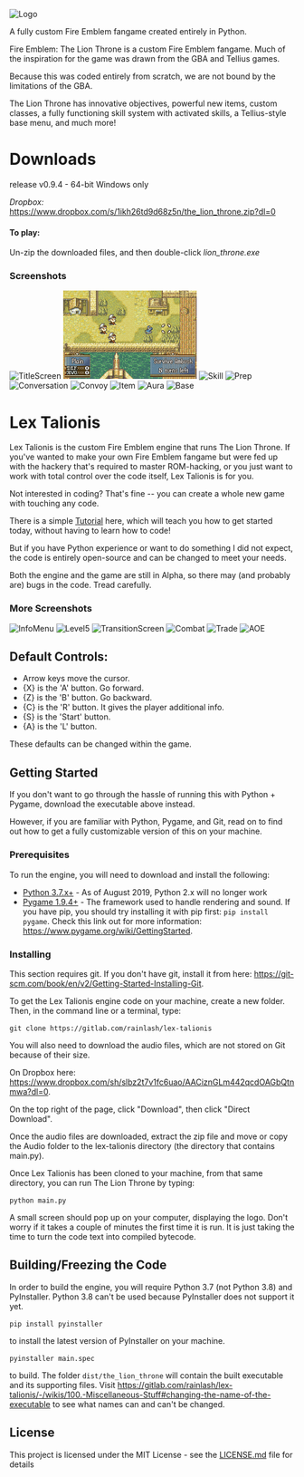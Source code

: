 ![Logo](/Utilities/Screenshots/Logo_new.png)

A fully custom Fire Emblem fangame created entirely in Python.

Fire Emblem: The Lion Throne is a custom Fire Emblem fangame. Much of the inspiration for the game was drawn from the GBA and Tellius games. 

Because this was coded entirely from scratch, we are not bound by the limitations of the GBA. 

The Lion Throne has innovative objectives, powerful new items, custom classes, a fully functioning skill system with activated skills, a Tellius-style base menu, and much more!

# Downloads
release v0.9.4 - 64-bit Windows only

*Dropbox:* https://www.dropbox.com/s/1ikh26td9d68z5n/the_lion_throne.zip?dl=0

#### To play:
Un-zip the downloaded files, and then double-click *lion_throne.exe*

### Screenshots
![TitleScreen](/Utilities/Screenshots/TitleScreen3.png) 
![Range](/Utilities/Screenshots/AOE2.gif)
![Skill](/Utilities/Screenshots/OphieSkill.gif)
![Prep](/Utilities/Screenshots/TheoSearch.gif)
![Conversation](/Utilities/Screenshots/Conversation1.png) 
![Convoy](/Utilities/Screenshots/Convoy1.png)
![Item](/Utilities/Screenshots/Item1.png) 
![Aura](/Utilities/Screenshots/Aura2.png)
![Base](/Utilities/Screenshots/Base2.png)

# Lex Talionis

Lex Talionis is the custom Fire Emblem engine that runs The Lion Throne. If you've wanted to make your own Fire Emblem fangame but were fed up with the hackery that's required to master ROM-hacking, or you just want to work with total control over the code itself, Lex Talionis is for you. 

Not interested in coding? That's fine -- you can create a whole new game with touching any code. 

There is a simple [Tutorial](https://gitlab.com/rainlash/lex-talionis/wikis/home) here, which will teach you how to get started today, without having to learn how to code! 

But if you have Python experience or want to do something I did not expect, the code is entirely open-source and can be changed to meet your needs.

Both the engine and the game are still in Alpha, so there may (and probably are) bugs in the code. Tread carefully.

### More Screenshots
![InfoMenu](/Utilities/Screenshots/InfoMenu2.png)
![Level5](/Utilities/Screenshots/Level5_2.png)
![TransitionScreen](/Utilities/Screenshots/TransitionScreen2.png)
![Combat](/Utilities/Screenshots/Combat1.png)
![Trade](/Utilities/Screenshots/Trade1.png)
![AOE](/Utilities/Screenshots/Range1.png)

## Default Controls:

 - Arrow keys move the cursor.  
 - {X} is the 'A' button. Go forward.  
 - {Z} is the 'B' button. Go backward.  
 - {C} is the 'R' button. It gives the player additional info.  
 - {S} is the 'Start' button.  
 - {A} is the 'L' button.  

These defaults can be changed within the game.

## Getting Started

If you don't want to go through the hassle of running this with Python + Pygame, download the executable above instead.

However, if you are familiar with Python, Pygame, and Git, read on to find out how to get a fully customizable version of this on your machine.

### Prerequisites

To run the engine, you will need to download and install the following:

* [Python 3.7.x+](https://www.python.org/downloads/release/python-2712/) - As of August 2019, Python 2.x will no longer work
* [Pygame 1.9.4+](http://www.pygame.org/download.shtml) - The framework used to handle rendering and sound. If you have pip, you should try installing it with pip first: `pip install pygame`. Check this link out for more information: https://www.pygame.org/wiki/GettingStarted.

### Installing

This section requires git.
If you don't have git, install it from here: https://git-scm.com/book/en/v2/Getting-Started-Installing-Git.

To get the Lex Talionis engine code on your machine, create a new folder.  
Then, in the command line or a terminal, type:

```
git clone https://gitlab.com/rainlash/lex-talionis
```

You will also need to download the audio files, which are not stored on Git because of their size. 

On Dropbox here: https://www.dropbox.com/sh/slbz2t7v1fc6uao/AACiznGLm442qcdOAGbQtnmwa?dl=0. 

On the top right of the page, click "Download", then click "Direct Download".

Once the audio files are downloaded, extract the zip file and move or copy the Audio folder to the lex-talionis directory (the directory that contains main.py).

Once Lex Talionis has been cloned to your machine, from that same directory, you can run The Lion Throne by typing:

```
python main.py
```

A small screen should pop up on your computer, displaying the logo. Don't worry if it takes a couple of minutes the first time it is run. It is just taking the time to turn the code text into compiled bytecode.

## Building/Freezing the Code

In order to build the engine, you will require Python 3.7 (not Python 3.8) and PyInstaller. Python 3.8 can't be used because PyInstaller does not support it yet.

```
pip install pyinstaller
```

to install the latest version of PyInstaller on your machine. 

```
pyinstaller main.spec
```

to build. The folder `dist/the_lion_throne` will contain the built executable and its supporting files. Visit https://gitlab.com/rainlash/lex-talionis/-/wikis/100.-Miscellaneous-Stuff#changing-the-name-of-the-executable to see what names can and can't be changed.

## License

This project is licensed under the MIT License - see the [LICENSE.md](LICENSE.md) file for details
